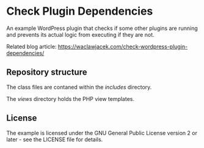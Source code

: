 # Check Plugin Dependencies

An example WordPress plugin that checks if some other plugins are running
and prevents its actual logic from executing if they are not.

Related blog article: https://waclawjacek.com/check-wordpress-plugin-dependencies/ 

## Repository structure

The class files are contaned within the *includes* directory.

The *views* directory holds the PHP view templates.

## License

The example is licensed under the GNU General Public License
version 2 or later - see the LICENSE file for details.